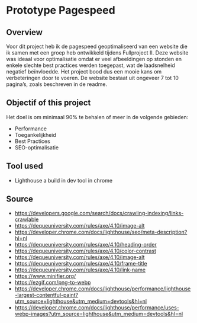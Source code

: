 # Prototype Pagespeed

## Overview

Voor dit project heb ik de pagespeed geoptimaliseerd van een website die ik samen met een groep heb ontwikkeld tijdens Fullproject II. Deze website was ideaal voor optimalisatie omdat er veel afbeeldingen op stonden en enkele slechte best practices werden toegepast, wat de laadsnelheid negatief beïnvloedde. Het project bood dus een mooie kans om verbeteringen door te voeren. De website bestaat uit ongeveer 7 tot 10 pagina’s, zoals beschreven in de readme.

## Objectif of this project

Het doel is om minimaal 90% te behalen of meer in de volgende gebieden:

- Performance
- Toegankelijkheid
- Best Practices
- SEO-optimalisatie

## Tool used

- Lighthouse a build in dev tool in chrome

## Source

- https://developers.google.com/search/docs/crawling-indexing/links-crawlable
- https://dequeuniversity.com/rules/axe/4.10/image-alt
- https://developer.chrome.com/docs/lighthouse/seo/meta-description?hl=nl
- https://dequeuniversity.com/rules/axe/4.10/heading-order
- https://dequeuniversity.com/rules/axe/4.10/color-contrast
- https://dequeuniversity.com/rules/axe/4.10/image-alt
- https://dequeuniversity.com/rules/axe/4.10/frame-title
- https://dequeuniversity.com/rules/axe/4.10/link-name
- https://www.minifier.org/
- https://ezgif.com/png-to-webp
- https://developer.chrome.com/docs/lighthouse/performance/lighthouse-largest-contentful-paint?utm_source=lighthouse&utm_medium=devtools&hl=nl
- https://developer.chrome.com/docs/lighthouse/performance/uses-webp-images?utm_source=lighthouse&utm_medium=devtools&hl=nl







